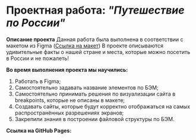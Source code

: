 # Проектная работа: _"Путешествие по России"_

__Описание проекта__ 
Данная работа была выполнена в соответствии с макетом из Figma ([Ссылка на макет](https://www.figma.com/file/5S2WSbEFL6awjVWJ0NWL8Q/Sprint-3_-Russia-_-desktop-mobile?node-id=28503%3A0))
В проекте описываются удивительные факты о нашей стране и места, которые можно посетить в России и не пожалеть! 

__Во время выполнения проекта мы научились:__
1. Работать в Figma;
2. Самостоятельно задавать название элементов по БЭМ;
3. Самостоятельно принимать решения по визуализации сайта в breakpoints, которые не описаны в макете;
4. Создавать сайты, которые будут корректно отображаться на самых распространённых разрешениях экранов;
5. Закрепили знания в построении файловой структуры по БЭМ.

__Ссылка на GitHub Pages:__
